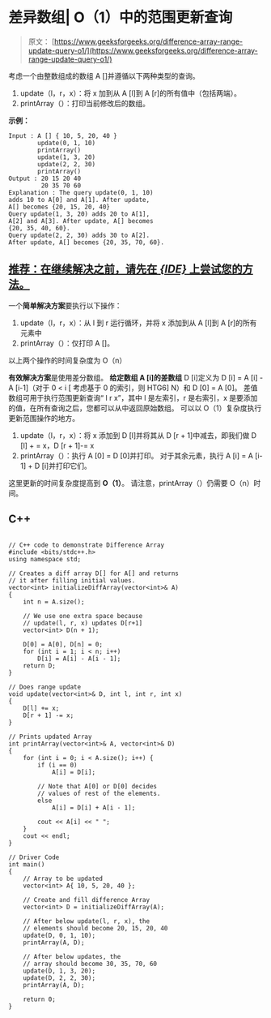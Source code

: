 # 差异数组| O（1）中的范围更新查询

> 原文： [https://www.geeksforgeeks.org/difference-array-range-update-query-o1/](https://www.geeksforgeeks.org/difference-array-range-update-query-o1/)

考虑一个由整数组成的数组 A []并遵循以下两种类型的查询。

1.  update（l，r，x）：将 x 加到从 A [l]到 A [r]的所有值中（包括两端）。
2.  printArray（）：打印当前修改后的数组。

**示例：**

```
Input : A [] { 10, 5, 20, 40 }
        update(0, 1, 10)
        printArray()
        update(1, 3, 20)
        update(2, 2, 30)
        printArray()
Output : 20 15 20 40
         20 35 70 60
Explanation : The query update(0, 1, 10) 
adds 10 to A[0] and A[1]. After update,
A[] becomes {20, 15, 20, 40}       
Query update(1, 3, 20) adds 20 to A[1],
A[2] and A[3]. After update, A[] becomes
{20, 35, 40, 60}.
Query update(2, 2, 30) adds 30 to A[2]. 
After update, A[] becomes {20, 35, 70, 60}.

```

## [推荐：在继续解决之前，请先在 ***<u>{IDE}</u>*** 上尝试您的方法。](https://ide.geeksforgeeks.org/)

一个**简单解决方案**要执行以下操作：

1.  update（l，r，x）：从 l 到 r 运行循环，并将 x 添加到从 A [l]到 A [r]的所有元素中
2.  printArray（）：仅打印 A []。

以上两个操作的时间复杂度为 O（n）

**有效解决方案**是使用差分数组。
**给定数组 A [i]的差数组** D [i]定义为 D [i] = A [i] -A [i-1]（对于 0 < i [ 考虑基于 0 的索引，则 HTG6] N）和 D [0] = A [0]。 差值数组可用于执行范围更新查询“ l r x”，其中 l 是左索引，r 是右索引，x 是要添加的值，在所有查询之后，您都可以从中返回原始数组。 可以以 O（1）复杂度执行更新范围操作的地方。

1.  update（l，r，x）：将 x 添加到 D [l]并将其从 D [r + 1]中减去，即我们做 D [l] + = x，D [r + 1]-= x
2.  printArray（）：执行 A [0] = D [0]并打印。 对于其余元素，执行 A [i] = A [i-1] + D [i]并打印它们。

这里更新的时间复杂度提高到 **O（1）**。 请注意，printArray（）仍需要 O（n）时间。

## C++ 

```

// C++ code to demonstrate Difference Array 
#include <bits/stdc++.h> 
using namespace std; 

// Creates a diff array D[] for A[] and returns 
// it after filling initial values. 
vector<int> initializeDiffArray(vector<int>& A) 
{ 
    int n = A.size(); 

    // We use one extra space because 
    // update(l, r, x) updates D[r+1] 
    vector<int> D(n + 1); 

    D[0] = A[0], D[n] = 0; 
    for (int i = 1; i < n; i++) 
        D[i] = A[i] - A[i - 1]; 
    return D; 
} 

// Does range update 
void update(vector<int>& D, int l, int r, int x) 
{ 
    D[l] += x; 
    D[r + 1] -= x; 
} 

// Prints updated Array 
int printArray(vector<int>& A, vector<int>& D) 
{ 
    for (int i = 0; i < A.size(); i++) { 
        if (i == 0) 
            A[i] = D[i]; 

        // Note that A[0] or D[0] decides 
        // values of rest of the elements. 
        else
            A[i] = D[i] + A[i - 1]; 

        cout << A[i] << " "; 
    } 
    cout << endl; 
} 

// Driver Code 
int main() 
{ 
    // Array to be updated 
    vector<int> A{ 10, 5, 20, 40 }; 

    // Create and fill difference Array 
    vector<int> D = initializeDiffArray(A); 

    // After below update(l, r, x), the 
    // elements should become 20, 15, 20, 40 
    update(D, 0, 1, 10); 
    printArray(A, D); 

    // After below updates, the 
    // array should become 30, 35, 70, 60 
    update(D, 1, 3, 20); 
    update(D, 2, 2, 30); 
    printArray(A, D); 

    return 0; 
} 

```